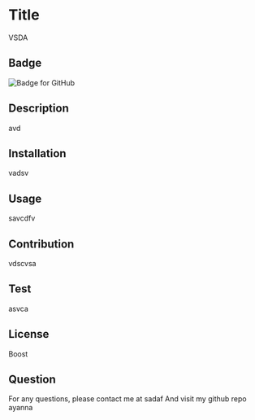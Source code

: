# Title
VSDA
## Badge
![Badge for GitHub](https://img.shields.io/github/languages/top/Boost?style=flat&logo=appveyor)
## Description
avd
## Installation
vadsv
## Usage
savcdfv
## Contribution
vdscvsa
## Test
asvca
## License
Boost
## Question
For any questions, please contact me at sadaf And visit my github repo ayanna